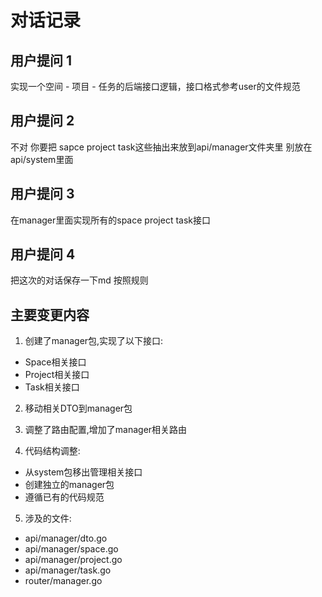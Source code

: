 # 对话记录

## 用户提问 1
实现一个空间 - 项目 - 任务的后端接口逻辑，接口格式参考user的文件规范

## 用户提问 2
不对 你要把 sapce project task这些抽出来放到api/manager文件夹里  别放在api/system里面

## 用户提问 3
在manager里面实现所有的space project task接口

## 用户提问 4
把这次的对话保存一下md 按照规则

## 主要变更内容

1. 创建了manager包,实现了以下接口:
- Space相关接口
- Project相关接口  
- Task相关接口

2. 移动相关DTO到manager包

3. 调整了路由配置,增加了manager相关路由

4. 代码结构调整:
- 从system包移出管理相关接口
- 创建独立的manager包
- 遵循已有的代码规范

5. 涉及的文件:
- api/manager/dto.go
- api/manager/space.go
- api/manager/project.go 
- api/manager/task.go
- router/manager.go
